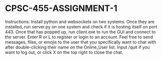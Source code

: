 # CPSC-455-ASSIGNMENT-1
Instructions:
Install python and websockets on two systems.
Once they are installed, run server.py on one system and check if it is hosting itself on port 443.
Once that has popped up, run client.exe to run the GUI and connect to the server.
Enter R or L to register or login to an account.
Feel free to send messages, files, or emojis to the user that you specifically want to chat with after double-clicking their name on the Online_User list. 
Input /quit if you want to log out, or click X on the top right to close the chat.

